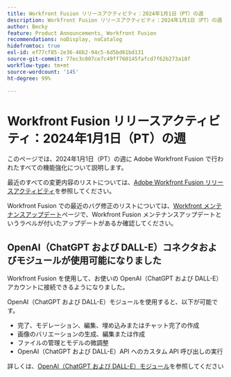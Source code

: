 ```yaml
---
title: Workfront Fusion リリースアクティビティ：2024年1月1日（PT）の週
description: Workfront Fusion リリースアクティビティ：2024年1月1日（PT）の週
author: Becky
feature: Product Announcements, Workfront Fusion
recommendations: noDisplay, noCatalog
hidefromtoc: true
exl-id: ef77cf85-2e36-46b2-94c5-6d5bd61bd131
source-git-commit: 77ec3c007ce7c49ff760145fafcd7f62b273a18f
workflow-type: tm+mt
source-wordcount: '145'
ht-degree: 99%

---
```


# Workfront Fusion リリースアクティビティ：2024年1月1日（PT）の週

このページでは、2024年1月1日（PT）の週に Adobe Workfront Fusion で行われたすべての機能強化について説明します。

最近のすべての変更内容のリストについては、[Adobe Workfront Fusion リリースアクティビティ](/help/workfront-fusion/fusion-product-releases/fusion-release-activity.md)を参照してください。

Workfront Fusion での最近のバグ修正のリストについては、[Workfront メンテナンスアップデート](https://experienceleague.adobe.com/ja/docs/workfront-known-issues/releases/current-updates)ページで、Workfront Fusion メンテナンスアップデートというラベルが付いたアップデートがあるか確認してください。

## OpenAI（ChatGPT および DALL-E）コネクタおよびモジュールが使用可能になりました

Workfront Fusion を使用して、お使いの OpenAI（ChatGPT および DALL-E）アカウントに接続できるようになりました。

OpenAI（ChatGPT および DALL-E）モジュールを使用すると、以下が可能です。

* 完了、モデレーション、編集、埋め込みまたはチャット完了の作成
* 画像のバリエーションの生成、編集または作成
* ファイルの管理とモデルの微調整
* OpenAI（ChatGPT および DALL-E）API へのカスタム API 呼び出しの実行

詳しくは、[OpenAI（ChatGPT および DALL-E）モジュール](/help/workfront-fusion/references/apps-and-modules/third-party-connectors/openai-chatgpt-modules.md)を参照してください
